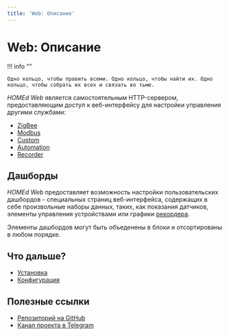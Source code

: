 ```yaml
---
title: 'Web: Описание'
---
```


# Web: Описание

!!! info ""

    Одно кольцо, чтобы править всеми. Одно кольцо, чтобы найти их. Одно кольцо, чтобы собрать их всех и связать во тьме.

_HOMEd Web_ является самостоятельным HTTP-сервером, предоставляющим доступ к веб-интерфейсу для настройки управления другими службами:

- [ZigBee](/zigbee/)
- [Modbus](/modbus/)
- [Custom](/custom/)
- [Automation](/automation/)
- [Recorder](/recorder/)

## Дашборды

_HOMEd Web_ предоставляет возможность настройки пользовательских дашбордов - специальных страниц веб-интерфейса, содержащих в себе произвольные наборы данных, таких, как показания датчиков, элементы управления устройствами или графики [рекордера](/recorder/).

Элементы дашбордов могут быть объеденены в блоки и отсортированы в любом порядке.

## Что дальше?

- [Установка](/web/installation/)
- [Конфигурация](/web/configuration/)

## Полезные ссылки

- [Репозиторий на GitHub](https://github.com/u236/homed-service-web)
- [Канал проекта в Telegram](https://t.me/homed_info)
